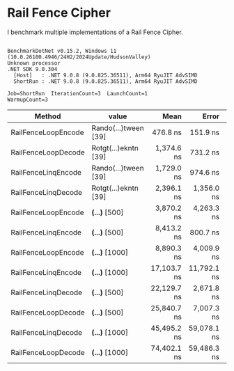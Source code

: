 ﻿# Rail Fence Cipher 

I benchmark multiple implementations of a Rail Fence Cipher.

```

BenchmarkDotNet v0.15.2, Windows 11 (10.0.26100.4946/24H2/2024Update/HudsonValley)
Unknown processor
.NET SDK 9.0.304
  [Host]   : .NET 9.0.8 (9.0.825.36511), Arm64 RyuJIT AdvSIMD
  ShortRun : .NET 9.0.8 (9.0.825.36511), Arm64 RyuJIT AdvSIMD

Job=ShortRun  IterationCount=3  LaunchCount=1  
WarmupCount=3  

```
| Method              | value                | Mean        | Error       | StdDev      | StdErr      | Min         | Max         | Op/s        | Gen0     | Gen1   | Allocated  |
|-------------------- |--------------------- |------------:|------------:|------------:|------------:|------------:|------------:|------------:|---------:|-------:|-----------:|
| RailFenceLoopEncode | Rando(...)tween [39] |    476.8 ns |    151.9 ns |     8.33 ns |     4.81 ns |    468.8 ns |    485.4 ns | 2,097,477.9 |   0.7286 |      - |    2.98 KB |
| RailFenceLoopDecode | Rotgt(...)ekntn [39] |  1,374.6 ns |    731.2 ns |    40.08 ns |    23.14 ns |  1,348.2 ns |  1,420.7 ns |   727,473.2 |   1.8673 |      - |    7.63 KB |
| RailFenceLinqEncode | Rando(...)tween [39] |  1,729.0 ns |    974.6 ns |    53.42 ns |    30.84 ns |  1,667.5 ns |  1,764.0 ns |   578,375.3 |   1.5774 |      - |    6.45 KB |
| RailFenceLinqDecode | Rotgt(...)ekntn [39] |  2,396.1 ns |  1,356.0 ns |    74.33 ns |    42.91 ns |  2,349.7 ns |  2,481.9 ns |   417,338.7 |   1.9073 |      - |     7.8 KB |
| RailFenceLoopEncode | ****(...)**** [500]  |  3,870.2 ns |  4,263.3 ns |   233.68 ns |   134.92 ns |  3,621.9 ns |  4,085.8 ns |   258,386.6 |   9.0179 |      - |   36.84 KB |
| RailFenceLinqEncode | ****(...)**** [500]  |  8,413.2 ns |    800.7 ns |    43.89 ns |    25.34 ns |  8,369.7 ns |  8,457.5 ns |   118,860.7 |   5.9967 |      - |   24.49 KB |
| RailFenceLoopEncode | ****(...)**** [1000] |  8,890.3 ns |  4,009.9 ns |   219.80 ns |   126.90 ns |  8,665.5 ns |  9,104.7 ns |   112,481.9 |  22.0032 |      - |   89.89 KB |
| RailFenceLinqEncode | ****(...)**** [1000] | 17,103.7 ns | 11,792.1 ns |   646.37 ns |   373.18 ns | 16,467.5 ns | 17,759.8 ns |    58,466.7 |   9.9487 | 0.0610 |   40.67 KB |
| RailFenceLinqDecode | ****(...)**** [500]  | 22,129.7 ns |  2,671.8 ns |   146.45 ns |    84.55 ns | 21,978.4 ns | 22,270.8 ns |    45,188.0 |   8.3313 | 0.0305 |   34.13 KB |
| RailFenceLoopDecode | ****(...)**** [500]  | 25,840.7 ns |  7,007.3 ns |   384.09 ns |   221.76 ns | 25,609.8 ns | 26,284.1 ns |    38,698.6 |  80.0476 |      - |  327.02 KB |
| RailFenceLinqDecode | ****(...)**** [1000] | 45,495.2 ns | 59,078.1 ns | 3,238.27 ns | 1,869.61 ns | 42,081.2 ns | 48,523.1 ns |    21,980.3 |  14.4653 |      - |    59.2 KB |
| RailFenceLoopDecode | ****(...)**** [1000] | 74,402.1 ns | 59,486.3 ns | 3,260.64 ns | 1,882.53 ns | 71,923.0 ns | 78,095.7 ns |    13,440.5 | 287.5977 |      - | 1174.66 KB |
